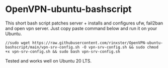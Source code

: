 # OpenVPN-ubuntu-bashscript
This short bash script patches server + installs and configures ufw, fail2ban and open vpn server.
Just copy paste command below and run it on your Ubuntu.

```
//sudo wget https://raw.githubusercontent.com/rinxster/OpenVPN-ubuntu-bashscript/main/vpn-srv-config.sh -O vpn-srv-config.sh && sudo chmod +x vpn-srv-config.sh && sudo bash vpn-srv-config.sh
```
Tested and works well on Ubuntu 20 LTS.
